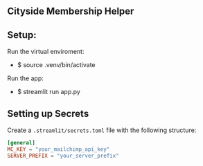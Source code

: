 ## Cityside Membership Helper

## Setup:

Run the virtual enviroment: 

- $ source .venv/bin/activate

Run the app:
- $ streamlit run app.py

## Setting up Secrets
Create a `.streamlit/secrets.toml` file with the following structure:

```toml
[general]
MC_KEY = "your_mailchimp_api_key"
SERVER_PREFIX = "your_server_prefix"